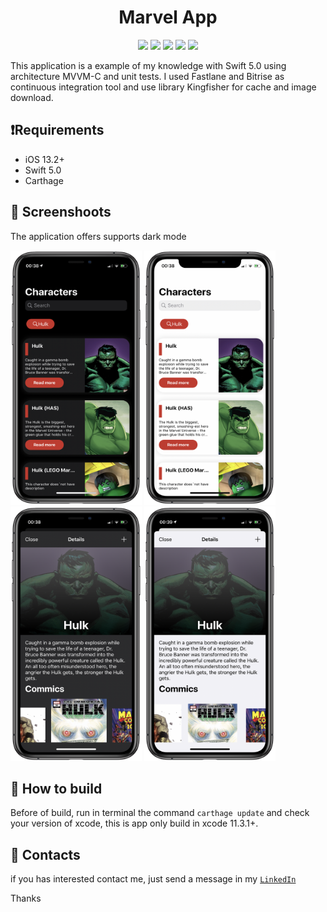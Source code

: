 <h1 align="center">Marvel App</h1>
<p align="center">
    <img src="https://img.shields.io/static/v1?label=Swift&message=5.0&style=plastic&logo=appveyo">
    <img src="https://img.shields.io/static/v1?label=Minimum%20iOS%20version&message=13.2&color=F76831&style=plastic&logo=appveyo">
    <img src="https://img.shields.io/static/v1?label=Architecture&message=MVVM-C&color=BAE9FF&style=plastic&logo=appveyo">
    <img src="https://img.shields.io/static/v1?label=Dark%20Mode&message=Enable&color=00FF00&style=plastic&logo=appveyo">
    <img src="https://app.bitrise.io/app/36e35c5275d1d0f6/status.svg?token=TCPwOpPB2ov5rjQm9Xf3dw&branch=master">
</p>

This application is a example of my knowledge with Swift 5.0 using architecture MVVM-C and unit tests. 
I used Fastlane and Bitrise as continuous integration tool and use library Kingfisher for cache and image download.


## ❗️Requirements

- iOS 13.2+
- Swift 5.0
- Carthage

## 📸 Screenshoots

The application offers supports  dark mode

<p>
<img src="./images/hulk_home_darkmode.png" alt="Screenshot" width="210" height="407">
 <img src="./images/hulk_home.png" alt="Screenshot" width="210" height="407">
 <img src="./images/detail_dark.png" alt="Screenshot" width="210" height="407">
 <img src="./images/detail.png" alt="Screenshot" width="210" height="407">
</p>

## 🧩 How to build

Before of build, run in terminal the command  `carthage update` and check your version of xcode, this is app only build in xcode 11.3.1+.

## 📱 Contacts

if you has interested contact me, just send a message in my  [`LinkedIn`](https://www.linkedin.com/in/danielrsousa/)

Thanks



